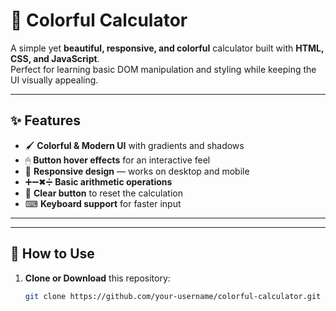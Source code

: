 # 🎨 Colorful Calculator

A simple yet **beautiful, responsive, and colorful** calculator built with **HTML, CSS, and JavaScript**.  
Perfect for learning basic DOM manipulation and styling while keeping the UI visually appealing.

---

## ✨ Features

- 🖌 **Colorful & Modern UI** with gradients and shadows  
- 🖱 **Button hover effects** for an interactive feel  
- 📱 **Responsive design** — works on desktop and mobile  
- ➕➖✖➗ **Basic arithmetic operations**  
- 🔄 **Clear button** to reset the calculation  
- ⌨ **Keyboard support** for faster input  

---



---

## 🚀 How to Use

1. **Clone or Download** this repository:
   ```bash
   git clone https://github.com/your-username/colorful-calculator.git
